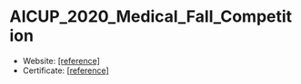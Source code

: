 # AICUP_2020_Medical_Fall_Competition

- Website: [[reference]](https://aidea-web.tw/topic/d84fabf5-9adf-4e1d-808e-91fbd4e03e6d)
- Certificate: [[reference]](https://www.aicup.tw/_files/ugd/7fbdbf_4ed126ff1bb34c19b39f3d476361210d.pdf)